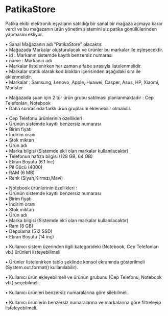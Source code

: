 # PatikaStore

Patika ekibi elektronik eşyaların satıldığı bir sanal bir mağaza açmaya karar verdi ve bu mağazanın ürün yönetim sistemini siz patika gönüllülerinden yapmasını ekliyor.

•	Sanal Mağazanın adı "PatikaStore" olacaktır.  
•	Mağazada Markalar oluşturulacak ve ürünler bu markalar ile eşleşecektir.  
•	id : Markanın sistemde kayıtlı benzersiz numarası  
•	name : Markanın adı  
•	Markalar listelenirken her zaman alfabe sırasıyla listelenmelidir.  
•	Markalar statik olarak kod blokları içerisinden aşağıdaki sıra ile eklenmelidir.  
•	Markalar : Samsung, Lenovo, Apple, Huawei, Casper, Asus, HP, Xiaomi, Monster  

•	Mağazada şuan için 2 tür ürün grubu satılması planlanmaktadır : Cep Telefonları, Notebook  
•	Daha sonrasında farklı ürün gruplarını eklenebilir olmalıdır.  

•	Cep Telefonu ürünlerinin özellikleri :  
•	Ürünün sistemde kayıtlı benzersiz numarası  
•	Birim fiyatı  
•	İndirim oranı  
•	Stok miktarı  
•	Ürün adı  
•	Marka bilgisi (Sistemde ekli olan markalar kullanılacaktır)  
•	Telefonun hafıza bilgisi (128 GB, 64 GB)  
•	Ekran Boyutu (6.1 Inc)  
•	Pil Gücü (4000)  
•	RAM (6 MB)  
•	Renk (Siyah,Kırmızı,Mavi)  

•	Notebook ürünlerinin özellikleri :  
•	Ürünün sistemde kayıtlı benzersiz numarası  
•	Birim fiyatı  
•	İndirim oranı  
•	Stok miktarı  
•	Ürün adı  
•	Marka bilgisi (Sistemde ekli olan markalar kullanılacaktır)  
•	Ram (8 GB)  
•	Depolama (512 SSD)  
•	Ekran Boyutu (14 inç)  


•	Kullanıcı sistem üzerinden ilgili kategorideki (Notebook, Cep Telefonları vb.) ürünleri listeyebilimeli

•	Ürünler listelenirken tablo şeklinde konsol ekranında gösterilmeli (System.out.format() kullanılabilir).

•	Kullanıcı ürün ekleyebilmeli ve ürünün grubunu (Cep Telefonu, Notebook vb.) seçebilmeli.

•	Kullanıcı ürünleri benzersiz numaralarına göre silebilmeli.

•	Kullanıcı ürünlerin benzersiz numaralarına ve markalarına göre filtreleyip listeleyebilmeli.
